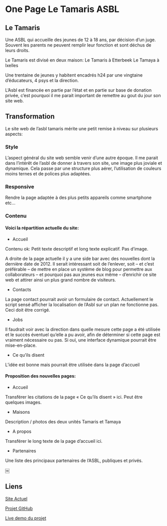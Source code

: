 # One Page Le Tamaris ASBL


## Le Tamaris

Une ASBL qui accueille des jeunes de 12 à 18 ans, par décision d’un juge. Souvent les parents ne peuvent remplir leur fonction et sont déchus de leurs droits.

Le Tamaris est divisé en deux maison:
	Le Tamaris à Etterbeek
	Le Tamaya à Ixelles

Une trentaine de jeunes y habitent encadrés h24 par une vingtaine d’éducateurs, 4 psys et la direction.

L’Asbl est financée en partie par l’état et en partie sur base de donation privée, c’est pourquoi il me parait important de remettre au gout du jour son site web.


## Transformation

Le site web de l’asbl tamaris mérite une petit remise à niveau sur plusieurs aspects:


### Style
	
L’aspect général du site web semble venir d’une autre époque. Il me parait dans l’intérêt de l’asbl de donner à travers son site, une image plus joviale et dynamique. Cela passe par une structure plus aérer, l’utilisation de couleurs moins ternes et de polices plus adaptées.

	
### Responsive
	
Rendre la page adaptée à des plus petits appareils comme smartphone etc…



### Contenu
	

#### Voici la répartition actuelle du site:

* Accueil
	
Contenu ok: Petit texte descriptif et long texte explicatif. Pas d’image.

A droite de la page actuelle il y a une side bar avec des nouvelles dont la dernière date de 2012. Il serait intéressant soit de l’enlever, soit – et c’est préférable – de mettre en place un système de blog pour permettre aux collaborateurs – et pourquoi pas aux jeunes eux même – d’enrichir ce site web et attirer ainsi un plus grand nombre de visiteurs.

* Contacts
	
La page contact pourrait avoir un formulaire de contact. Actuellement le script sensé afficher la localisation de l’Asbl sur un plan ne fonctionne pas. Ceci doit être corrigé.

* Jobs
	
Il faudrait voir avec la direction dans quelle mesure cette page a été utilisée et le succès éventuel qu’elle a pu avoir, afin de déterminer si cette page est vraiment nécessaire ou pas. Si oui, une interface dynamique pourrait être mise-en-place.

* Ce qu’ils disent
	
L’idée est bonne mais pourrait être utilisée dans la page d’accueil


#### Proposition des nouvelles pages:

* Accueil
	
Transférer les citations de la page « Ce qu’ils disent » ici. Peut être quelques images.

* Maisons
	
Description  / photos des deux unités Tamaris et Tamaya

* A propos
	
Transférer le long texte de la page d’accueil ici.

* Partenaires
	
Une liste des principaux partenaires de l’ASBL, publiques et privés.

￼
## Liens

[Site Actuel](http://www.letamaris-cas.be)

[Projet GitHub](https://github.com/adesombergh/onePager)

[Live demo du projet](http://desombergh.be/onePager/)
